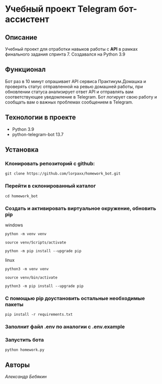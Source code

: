 # Учебный проект Telegram бот-ассистент
## Описание
Учебный проект для отработки навыков работы с **API** в рамках финального задания спринта 7.
Создавался на Python 3.9
## Функционал
Бот раз в 10 минут опрашивает API сервиса Практикум.Домашка и проверять статус отправленной на ревью домашней работы, при обновлении статуса анализирует ответ API и отправлять вам соответствующее уведомление в Telegram.
Бот логирует свою работу и сообщать вам о важных проблемах сообщением в Telegram.
## Технологии в проекте
- Python 3.9
- python-telegram-bot 13.7
## Установка
### Клонировать репозиторий с github:
```
git clone https://github.com/lorpaxx/homework_bot.git
```
### Перейти в склонированный каталог
```
cd homework_bot
```
### Создать и активировать виртуальное окружение, обновить pip
windows
```
python -m venv venv

source venv/Scripts/activate

python -m pip install --upgrade pip
```
linux
```
python3 -m venv venv

source venv/bin/activate

python3 -m pip install --upgrade pip
```
### C помощью pip доустановить остальные необходимые пакеты
```
pip install -r requirements.txt
```
### Заполнит файл .env по аналогии с .env.example

### Запустить бота
```
python homework.py
```
 ## Авторы
 *Александр Бебякин*
